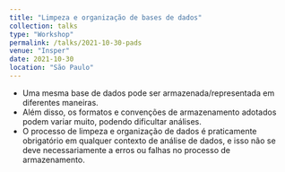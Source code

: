 ```yaml
---
title: "Limpeza e organização de bases de dados"
collection: talks
type: "Workshop"
permalink: /talks/2021-10-30-pads
venue: "Insper"
date: 2021-10-30
location: "São Paulo"
---
```



* Uma mesma base de dados pode ser armazenada/representada em diferentes
maneiras.
* Além disso, os formatos e convenções de armazenamento adotados podem variar
muito, podendo dificultar análises.
* O processo de limpeza e organização de dados é praticamente obrigatório em
qualquer contexto de análise de dados, e isso não se deve necessariamente a erros ou falhas no processo de armazenamento.
